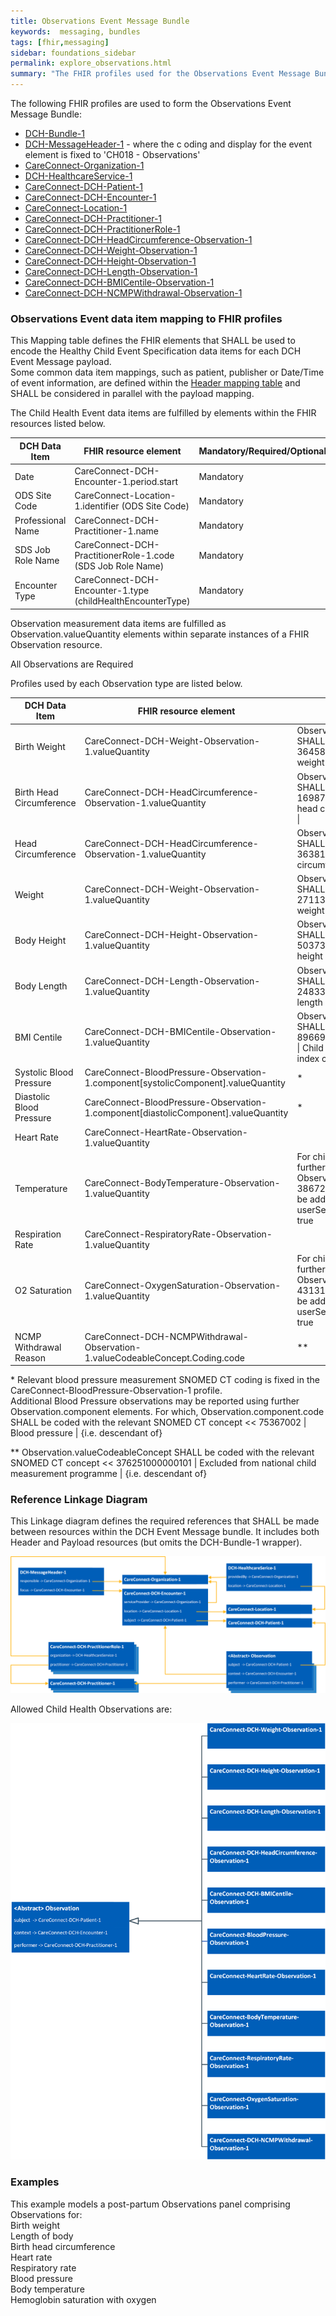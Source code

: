 ```yaml
---
title: Observations Event Message Bundle
keywords:  messaging, bundles
tags: [fhir,messaging]
sidebar: foundations_sidebar
permalink: explore_observations.html
summary: "The FHIR profiles used for the Observations Event Message Bundle"
---
```


The following FHIR profiles are used to form the Observations Event Message Bundle:

- [DCH-Bundle-1](https://fhir.nhs.uk/STU3/StructureDefinition/DCH-Bundle-1)
- [DCH-MessageHeader-1](https://fhir.nhs.uk/STU3/StructureDefinition/DCH-MessageHeader-1) - where the c
oding and display for the event element is fixed to 'CH018 - Observations'
- [CareConnect-Organization-1](https://fhir.hl7.org.uk/STU3/StructureDefinition/CareConnect-Organization-1)
- [DCH-HealthcareService-1](https://fhir.nhs.uk/STU3/StructureDefinition/DCH-HealthcareService-1)
- [CareConnect-DCH-Patient-1](https://fhir.nhs.uk/STU3/StructureDefinition/CareConnect-DCH-Patient-1)
- [CareConnect-DCH-Encounter-1](https://fhir.nhs.uk/STU3/StructureDefinition/CareConnect-DCH-Encounter-1)
- [CareConnect-Location-1](https://fhir.hl7.org.uk/STU3/StructureDefinition/CareConnect-Location-1)
- [CareConnect-DCH-Practitioner-1](https://fhir.nhs.uk/STU3/StructureDefinition/CareConnect-DCH-Practitioner-1)
- [CareConnect-DCH-PractitionerRole-1](https://fhir.nhs.uk/STU3/StructureDefinition/CareConnect-DCH-PractitionerRole-1) 
- [CareConnect-DCH-HeadCircumference-Observation-1](https://fhir.nhs.uk/STU3/StructureDefinition/CareConnect-DCH-HeadCircumference-Observation-1)
- [CareConnect-DCH-Weight-Observation-1](https://fhir.nhs.uk/STU3/StructureDefinition/CareConnect-DCH-Weight-Observation-1)
- [CareConnect-DCH-Height-Observation-1](https://fhir.nhs.uk/STU3/StructureDefinition/CareConnect-DCH-Height-Observation-1)
- [CareConnect-DCH-Length-Observation-1](https://fhir.nhs.uk/STU3/StructureDefinition/CareConnect-DCH-Length-Observation-1)
- [CareConnect-DCH-BMICentile-Observation-1](https://fhir.nhs.uk/STU3/StructureDefinition/CareConnect-DCH-BMICentile-Observation-1)
- [CareConnect-DCH-NCMPWithdrawal-Observation-1](https://fhir.nhs.uk/STU3/StructureDefinition/CareConnect-DCH-NCMPWithdrawal-Observation-1)

### Observations Event data item mapping to FHIR profiles ###

This Mapping table defines the FHIR elements that SHALL be used to encode the Healthy Child Event Specification data items for each DCH Event Message payload.  
Some common data item mappings, such as patient, publisher or Date/Time of event information, are defined within the [Header mapping table](../explore_event_header_design.html) and SHALL be considered in parallel with the payload mapping.

The Child Health Event data items are fulfilled by elements within the FHIR resources listed below.
                                                                                                   
| DCH Data Item            | FHIR resource element                                         | Mandatory/Required/Optional | Note                               |
|--------------------------|---------------------------------------------------------------|-----------------------------|------------------------------------|
| Date                     | CareConnect-DCH-Encounter-1.period.start                      | Mandatory                   |                                    |
| ODS Site Code            | CareConnect-Location-1.identifier (ODS Site Code)             | Mandatory                   |                                    |
| Professional Name        | CareConnect-DCH-Practitioner-1.name                           | Mandatory                   |                                    |
| SDS Job Role Name        | CareConnect-DCH-PractitionerRole-1.code (SDS Job Role Name)   | Mandatory                   |                                    |
| Encounter Type           | CareConnect-DCH-Encounter-1.type (childHealthEncounterType)   | Mandatory                   |                                    |

Observation measurement data items are fulfilled as Observation.valueQuantity elements within separate instances of a FHIR Observation resource.

All Observations are Required

Profiles used by each Observation type are listed below.

| DCH Data Item            | FHIR resource element                                         | Note                               |
|--------------------------|---------------------------------------------------------------|---------------------------------------------|
| Birth Weight             | CareConnect-DCH-Weight-Observation-1.valueQuantity                                     | Observation.code SHALL use 364589006 \| Birth weight \| |
| Birth Head Circumference | CareConnect-DCH-HeadCircumference-Observation-1.valueQuantity                          | Observation.code SHALL use 169876006 \| Birth head circumference \| |
| Head Circumference       | CareConnect-DCH-HeadCircumference-Observation-1.valueQuantity                          | Observation.code SHALL use 363812007 \| Head circumference \| |
| Weight                   | CareConnect-DCH-Weight-Observation-1.valueQuantity                                     | Observation.code SHALL use 27113001 \| Body weight \| |
| Body Height              | CareConnect-DCH-Height-Observation-1.valueQuantity                                     | Observation.code SHALL use 50373000 \| Body height \| |
| Body Length              | CareConnect-DCH-Length-Observation-1.valueQuantity                                     | Observation.code SHALL use 248334005 \| Body length \| |
| BMI Centile              | CareConnect-DCH-BMICentile-Observation-1.valueQuantity                                 | Observation.code SHALL use 896691000000102 \| Child body mass index centile \| |
| Systolic Blood Pressure  | CareConnect-BloodPressure-Observation-1.component[systolicComponent].valueQuantity     | * |
| Diastolic Blood Pressure | CareConnect-BloodPressure-Observation-1.component[diastolicComponent].valueQuantity    | * |
| Heart Rate               | CareConnect-HeartRate-Observation-1.valueQuantity                                      | |
| Temperature              | CareConnect-BodyTemperature-Observation-1.valueQuantity                                | For child health, a further Observation.code of 386725007 should be added, with userSelected set to true |
| Respiration Rate         | CareConnect-RespiratoryRate-Observation-1.valueQuantity                                | |
| O2 Saturation            | CareConnect-OxygenSaturation-Observation-1.valueQuantity                               | For child health, a further Observation.code of 431314004 should be added, with userSelected set to true |
| NCMP Withdrawal Reason   | CareConnect-DCH-NCMPWithdrawal-Observation-1.valueCodeableConcept.Coding.code          | ** |

\* Relevant blood pressure measurement SNOMED CT coding is fixed in the CareConnect-BloodPressure-Observation-1 profile.  
Additional Blood Pressure observations may be reported using further Observation.component elements. For which, Observation.component.code SHALL be coded with the relevant SNOMED CT concept << 75367002 \| Blood pressure \| {i.e. descendant of}

\** Observation.valueCodeableConcept SHALL be coded with the relevant SNOMED CT concept << 376251000000101 \| Excluded from national child measurement programme \| {i.e. descendant of}

### Reference Linkage Diagram ###

This Linkage diagram defines the required references that SHALL be made between resources within the DCH Event Message bundle. It includes both Header and Payload resources (but omits the DCH-Bundle-1 wrapper).

<img src="images/explore/Observations1.png">

Allowed Child Health Observations are: 

<img src="images/explore/Observations2.png">

### Examples ###

This example models a post-partum Observations panel comprising Observations for:  
  Birth weight  
  Length of body  
  Birth head circumference  
  Heart rate  
  Respiratory rate  
  Blood pressure  
  Body temperature  
  Hemoglobin saturation with oxygen  

<script src="https://gist.github.com/IOPS-DEV/a760403b74d2223308c0b515f27f54c2.js"></script>

<script src="https://gist.github.com/IOPS-DEV/0d2d01a41d19b18801bac2aed856408e.js"></script>